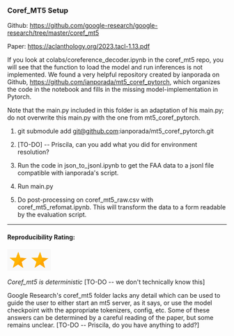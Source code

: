 ### Coref_MT5 Setup

Github: https://github.com/google-research/google-research/tree/master/coref_mt5

Paper: https://aclanthology.org/2023.tacl-1.13.pdf

If you look at colabs/coreference_decoder.ipynb in the coref_mt5 repo, you will see that the function to load the model and run inferences is not implemented. We found a very helpful repository created by ianporada on Github, https://github.com/ianporada/mt5_coref_pytorch, which organizes the code in the notebook and fills in the missing model-implementation in Pytorch.

Note that the main.py included in this folder is an adaptation of his main.py; do not overwrite this main.py with the one from mt5_coref_pytorch.

1. git submodule add git@github.com:ianporada/mt5_coref_pytorch.git

2. [TO-DO] -- Priscila, can you add what you did for environment resolution?

4. Run the code in json_to_jsonl.ipynb to get the FAA data to a jsonl file compatible with ianporada's script.

5. Run main.py

6. Do post-processing on coref_mt5_raw.csv with coref_mt5_refomat.ipynb. This will transform the data to a form readable by the evaluation script.

-----

#### Reproducibility Rating:

<img src="../../star_clip.jpg" alt="Star" width="50" height="50"><img src="../../star_clip.jpg" alt="Star" width="50" height="50">

*Coref_mt5 is deterministic* [TO-DO -- we don't technically know this]

Google Research's coref_mt5 folder lacks any detail which can be used to guide the user to either start an mt5 server, as it says, or use the model checkpoint with the appropriate tokenizers, config, etc. Some of these answers can be determined by a careful reading of the paper, but some remains unclear.  [TO-DO -- Priscila, do you have anything to add?]
